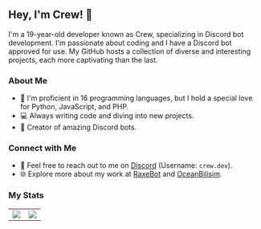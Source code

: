 ## Hey, I'm Crew! 👋

I'm a 19-year-old developer known as Crew, specializing in Discord bot development. I'm passionate about coding and I have a Discord bot approved for use. My GitHub hosts a collection of diverse and interesting projects, each more captivating than the last.

### About Me
- 🌟 I'm proficient in 16 programming languages, but I hold a special love for Python, JavaScript, and PHP.
- 💻 Always writing code and diving into new projects.
- 🤖 Creator of amazing Discord bots.

### Connect with Me
- 📧 Feel free to reach out to me on [Discord](https://discord.com/users/1109430588714254439) (Username: `crew.dev`).
- 🌐 Explore more about my work at [RaxeBot](https://www.raxebot.com.tr) and [OceanBilisim](https://www.oceanbilisim.com.tr).

### My Stats
<table>
  <tr>
    <td align="center">
      <img src="https://github-readme-stats.vercel.app/api/?username=crewcik&show_icons=true&title_color=4F8CC9&text_color=9f9f9f&bg_color=00000000&hide_border=true&icon_color=4F8CC9&hide_title=true&count_private=true"/>
    </td>
    <td align="center">
      <img src="https://github-readme-stats.vercel.app/api/top-langs/?username=crewcik&layout=compact&show_icons=true&title_color=4F8CC9&text_color=9f9f9f&bg_color=00000000&hide_border=true&icon_color=00000000&count_private=true&extra=cordis-lib/cordis;chatsift/automoderator,ama"/>
    </td>
  </tr>
</table>
